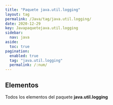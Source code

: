 ```yaml
---
title: "Paquete java.util.logging"
layout: tag
permalink: /Java/tag/java.util.logging/
date: 2020-12-29
key: Javapaquetejava.util.logging
sidebar: 
  nav: java
aside: 
  toc: true
pagination: 
  enabled: true
  tag: "java.util.logging"
  permalink: /:num/
---
```


<h2>Elementos</h2>
Todos los elementos del paquete <strong>java.util.logging</strong>
